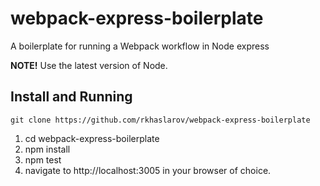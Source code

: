 # webpack-express-boilerplate
A boilerplate for running a Webpack workflow in Node express

**NOTE!** Use the latest version of Node.

## Install and Running
`git clone https://github.com/rkhaslarov/webpack-express-boilerplate`

1. cd webpack-express-boilerplate
2. npm install
3. npm test
4. navigate to http://localhost:3005 in your browser of choice.